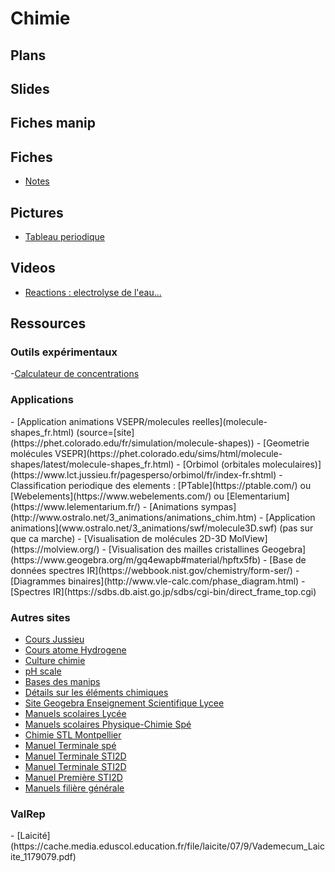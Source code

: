 <h1> Chimie </h1>

<h2> Plans </h2>

<h2> Slides </h2>

<h2> Fiches manip </h2>

<h2> Fiches </h2>

- [Notes](notes.docx)

<h2> Pictures </h2>

- [Tableau periodique](tableau_periodique-couleur.png)

<h2> Videos </h2>

- [Reactions : electrolyse de l'eau...](https://www.beautifulchemistry.net/reaction)


<h2> Ressources </h2>

<h3> Outils expérimentaux </h3>

-[Calculateur de concentrations](https://www.periodni.com/fr/preparation_des_solutions.php)

<h3> Applications </h3>
- [Application animations VSEPR/molecules reelles](molecule-shapes_fr.html) (source=[site](https://phet.colorado.edu/fr/simulation/molecule-shapes))
- [Geometrie molécules VSEPR](https://phet.colorado.edu/sims/html/molecule-shapes/latest/molecule-shapes_fr.html)
- [Orbimol (orbitales moleculaires)](https://www.lct.jussieu.fr/pagesperso/orbimol/fr/index-fr.shtml)
- Classification periodique des elements : [PTable](https://ptable.com/) ou [Webelements](https://www.webelements.com/) ou [Elementarium](https://www.lelementarium.fr/)
- [Animations sympas](http://www.ostralo.net/3_animations/animations_chim.htm)
- [Application animations](www.ostralo.net/3_animations/swf/molecule3D.swf) (pas sur que ca marche)
- [Visualisation de molécules 2D-3D MolView](https://molview.org/)
- [Visualisation des mailles cristallines Geogebra](https://www.geogebra.org/m/gq4ewapb#material/hpftx5fb)
- [Base de données spectres IR](https://webbook.nist.gov/chemistry/form-ser/)
- [Diagrammes binaires](http://www.vle-calc.com/phase_diagram.html)
- [Spectres IR](https://sdbs.db.aist.go.jp/sdbs/cgi-bin/direct_frame_top.cgi)

<h3> Autres sites </h3>

- [Cours Jussieu](https://www.lct.jussieu.fr/pagesperso/chaquin/)
- [Cours atome Hydrogene](https://www.lct.jussieu.fr/pagesperso/chaquin/2.Atome_Hydrogene.pdf)
- [Culture chimie](http://culturesciences.chimie.ens.fr/)
- [pH scale](https://www.compoundchem.com/2015/07/09/ph-scale/)
- [Bases des manips](http://chimactiv.agroparistech.fr/fr/bases)
- [Détails sur les éléments chimiques](https://www.elementschimiques.fr/?fr)
- [Site Geogebra Enseignement Scientifique Lycee](https://www.geogebra.org/m/gq4ewapb)
- [Manuels scolaires Lycée](https://mesmanuels.fr/?version=acces-libre&discipline=physique-chimie)
- [Manuels scolaires Physique-Chimie Spé](https://manuelnumeriquemax.belin.education/#books)
- [Chimie STL Montpellier](https://spcl.ac-montpellier.fr/moodle/course/view.php?id=61)
- [Manuel Terminale spé](https://manuelnumeriquemax.belin.education/physique_chimie-terminale/topics/start)
- [Manuel Terminale STI2D](https://demo.libmanuels.fr/demo/9782206104980/specimen/0/?title=Physique%20-%20Chimie%20Tle%20STI2D%20(2020)&editor=Delagrave&version=2)
- [Manuel Terminale STI2D](https://mesmanuels.fr/acces-libre/9782016279427)
- [Manuel Première STI2D](https://mesmanuels.fr/acces-libre/9782017098324)
- [Manuels filière générale](https://www.lelivrescolaire.fr/matiere/physique-chimie)


<h3> ValRep </h3>
- [Laicité](https://cache.media.eduscol.education.fr/file/laicite/07/9/Vademecum_Laicite_1179079.pdf)


